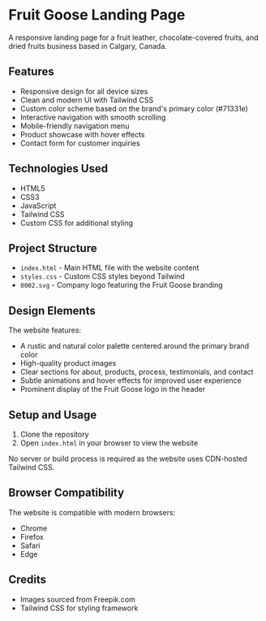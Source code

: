 # Fruit Goose Landing Page

A responsive landing page for a fruit leather, chocolate-covered fruits, and dried fruits business based in Calgary, Canada.

## Features

- Responsive design for all device sizes
- Clean and modern UI with Tailwind CSS
- Custom color scheme based on the brand's primary color (#71331e)
- Interactive navigation with smooth scrolling
- Mobile-friendly navigation menu
- Product showcase with hover effects
- Contact form for customer inquiries

## Technologies Used

- HTML5
- CSS3
- JavaScript
- Tailwind CSS
- Custom CSS for additional styling

## Project Structure

- `index.html` - Main HTML file with the website content
- `styles.css` - Custom CSS styles beyond Tailwind
- `0002.svg` - Company logo featuring the Fruit Goose branding

## Design Elements

The website features:
- A rustic and natural color palette centered around the primary brand color
- High-quality product images
- Clear sections for about, products, process, testimonials, and contact
- Subtle animations and hover effects for improved user experience
- Prominent display of the Fruit Goose logo in the header

## Setup and Usage

1. Clone the repository
2. Open `index.html` in your browser to view the website

No server or build process is required as the website uses CDN-hosted Tailwind CSS.

## Browser Compatibility

The website is compatible with modern browsers:
- Chrome
- Firefox
- Safari
- Edge

## Credits

- Images sourced from Freepik.com
- Tailwind CSS for styling framework 